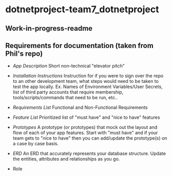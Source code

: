 # dotnetproject-team7_dotnetproject

## Work-in-progress-readme

## Requirements for documentation (taken from Phil's repo)

-   _App Description_
    Short non-technical "elevator pitch"
-   _Installation Instructions_
    Instruction for if you were to sign over the repo to an other development team, what steps would need to be taken to test the app locally. Ex. Names of Environment Variables/User Secrets, list of third party accounts that require membership, tools/scripts/commands that need to be run, etc..
-   _Requirements List_
    Functional and Non-Functional Requirements
-   _Feature List_
    Prioritized list of "must have" and "nice to have" features
-   _Prototypes_
    A prototype (or prototypes) that mock out the layout and flow of each of your app features. Start with "must have" and if your team gets to "nice to have" then you can add/update the prototype(s) on a case by case basis.
-   _ERD_
    An ERD that accurately represents your database structure. Update the entities, attributes and relationships as you go.

-   Role
